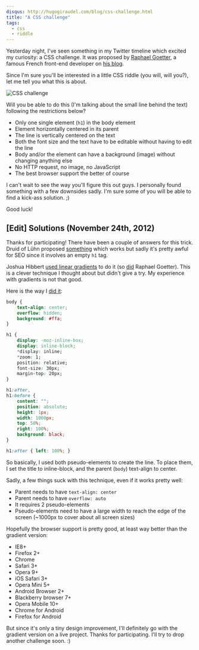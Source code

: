 ```yaml
---
disqus: http://hugogiraudel.com/blog/css-challenge.html
title: "A CSS challenge"
tags:
  - css
  - riddle
---
```


Yesterday night, I've seen something in my Twitter timeline which excited my curiosity: a CSS challenge. It was proposed by [Raphael Goetter](https://twitter.com/goetter), a famous French front-end developer on [his blog](http://blog.goetter.fr/post/36084887039/tes-pas-cap-premiere-edition).

Since I'm sure you'll be interested in a little CSS riddle (you will, will you?), let me tell you what this is about.

![CSS challenge](http://i.imgur.com/fZkkw.jpg)

Will you be able to do this (I'm talking about the small line behind the text) following the restrictions below?

* Only one single element (`h1`) in the body element
* Element horizontally centered in its parent
* The line is vertically centered on the text
* Both the font size and the text have to be editable without having to edit the line
* Body and/or the element can have a background (image) without changing anything else
* No HTTP request, no image, no JavaScript
* The best browser support the better of course

I can't wait to see the way you'll figure this out guys. I personally found something with a few downsides sadly. I'm sure some of you will be able to find a kick-ass solution. ;)

Good luck!

## [Edit] Solutions (November 24th, 2012)

Thanks for participating! There have been a couple of answers for this trick. Druid of Lûhn proposed [something](http://codepen.io/Druid-of-Luhn/details/sclvk) which works but sadly it's pretty awful for SEO since it involves an empty `h1` tag.

Joshua Hibbert [used linear gradients](http://jsfiddle.net/joshnh/3PG8j/) to do it (so [did](http://codepen.io/raphaelgoetter/pen/dGxvL) Raphael Goetter). This is a clever technique I thought about but didn't give a try. My experience with gradients is not that good.

Here is the way I [did it](http://jsfiddle.net/HugoGiraudel/cyeGM/1/):

```css
body {
	text-align: center;
	overflow: hidden;
	background: #ffa;
}

h1 {
	display: -moz-inline-box;
	display: inline-block;
	*display: inline;
	*zoom: 1;
	position: relative;
	font-size: 30px;
	margin-top: 20px;
}

h1:after,
h1:before {
	content: "";
	position: absolute;
	height: 1px;
	width: 1000px;
	top: 50%;
	right: 100%;
	background: black;
}

h1:after { left: 100%; }
```

So basically, I used both pseudo-elements to create the line. To place them, I set the title to inline-block, and the parent (`body`) text-align to center.

Sadly, a few things suck with this technique, even if it works pretty well:

* Parent needs to have `text-align: center`
* Parent needs to have `overflow: auto`
* It requires 2 pseudo-elements
* Pseudo-elements need to have a large width to reach the edge of the screen (~1000px to cover about all screen sizes)

Hopefully the browser support is pretty good, at least way better than the gradient version:

* IE8+
* Firefox 2+
* Chrome
* Safari 3+
* Opera 9+
* iOS Safari 3+
* Opera Mini 5+
* Android Browser 2+
* Blackberry browser 7+
* Opera Mobile 10+
* Chrome for Android
* Firefox for Android

But since it's only a tiny design improvement, I'll definitely go with the gradient version on a live project. Thanks for participating. I'll try to drop another challenge soon. :)
